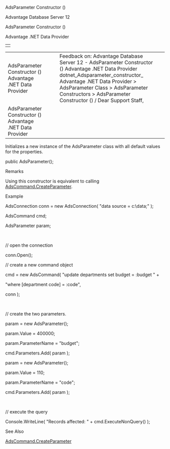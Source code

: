 AdsParameter Constructor ()




Advantage Database Server 12  

AdsParameter Constructor ()

Advantage .NET Data Provider

|  |
| --- |
|  |

|  |  |  |  |  |
| --- | --- | --- | --- | --- |
| AdsParameter Constructor ()  Advantage .NET Data Provider |  |  | Feedback on: Advantage Database Server 12 - AdsParameter Constructor () Advantage .NET Data Provider dotnet\_Adsparameter\_constructor\_ Advantage .NET Data Provider > AdsParameter Class > AdsParameter Constructors > AdsParameter Constructor () / Dear Support Staff, |  |
| AdsParameter Constructor ()  Advantage .NET Data Provider |  |  |  |  |

Initializes a new instance of the AdsParameter class with all default values for the properties.

public AdsParameter();

Remarks

Using this constructor is equivalent to calling [AdsCommand.CreateParameter](dotnet_adscommand_createparameter.htm).

Example

AdsConnection conn = new AdsConnection( "data source = c:\\data;" );

AdsCommand cmd;

AdsParameter param;

 

// open the connection

conn.Open();

// create a new command object

cmd = new AdsCommand( "update departments set budget = :budget " +

"where [department code] = :code",

conn );

 

// create the two parameters.

param = new AdsParameter();

param.Value = 400000;

param.ParameterName = "budget";

cmd.Parameters.Add( param );

param = new AdsParameter();

param.Value = 110;

param.ParameterName = "code";

cmd.Parameters.Add( param );

 

// execute the query

Console.WriteLine( "Records affected: " + cmd.ExecuteNonQuery() );

See Also

[AdsCommand.CreateParameter](dotnet_adscommand_createparameter.htm)